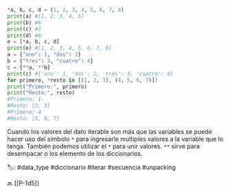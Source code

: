 ```python title:operadorUnpacking.py
*a, b, c, d = (1, 2, 3, 4, 5, 6, 7, 8)
print(a) #[1, 2, 3, 4, 5]
print(b) #6
print(c) #7
print(d) #8
e = [*a, b, c, d]
print(e) #[1, 2, 3, 4, 5, 6, 7, 8]
a = {"uno": 1, "dos": 2}
b = {"tres": 3, "cuatro": 4}
c = {**a, **b}
print(c) #{'uno': 1, 'dos': 2, 'tres': 3, 'cuatro': 4}
for primero, *resto in [(1, 2, 3), (4, 5, 6, 7)]:
print("Primero:", primero)
print("Resto:", resto)
#Primero: 1
#Resto: [2, 3]
#Primero: 4
#Resto: [5, 6, 7]
```

Cuando los valores del dato iterable son más que las variables se puede hacer uso del símbolo `*` para ingresarle multiples valores a la variable que lo tenga. También podemos utilizar el `*` para unir valores. `**` sirve para desempacar o los elemento de los diccionarios.

🏷️:  #data_type #diccionario #iterar #secuencia #unpacking

🔙 [[P-1d5]]